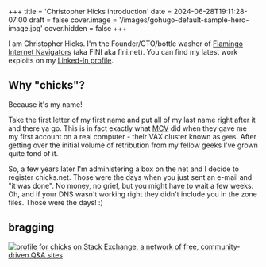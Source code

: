 +++
title = 'Christopher Hicks introduction'
date = 2024-06-28T19:11:28-07:00
draft = false
cover.image = '/images/gohugo-default-sample-hero-image.jpg'
cover.hidden = false
+++

I am Christopher Hicks. I\'m the Founder/CTO/bottle washer of [Flamingo
Internet Navigators](https://www.fini.net/) (aka FINI aka fini.net). You
can find my latest work exploits on my [Linked-In
profile](https://www.linkedin.com/in/chicks2fini).

## Why \"chicks\"?

Because it\'s my name!

Take the first letter of my first name and put all of my last name right
after it and there ya go. This is in fact exactly what
[MCV](https://en.wikipedia.org/wiki/VCU_School_of_Medicine) did when
they gave me my first account on a real computer - their VAX cluster
known as `gems`. After getting over the initial volume of retribution
from my fellow geeks I\'ve grown quite fond of it.

So, a few years later I\'m administering a box on the net and I decide
to register chicks.net. Those were the days when you just sent an e-mail
and \"it was done\". No money, no grief, but you might have to wait a
few weeks. Oh, and if your DNS wasn\'t working right they didn\'t
include you in the zone files. Those were the days! :)

## bragging

[![profile for chicks on Stack Exchange, a network of free, community-driven Q&A sites](https://stackexchange.com/users/flair/2276315.png "profile for chicks on Stack Exchange, a network of free, community-driven Q&A sites")](https://stackexchange.com/users/2276315/chicks)
